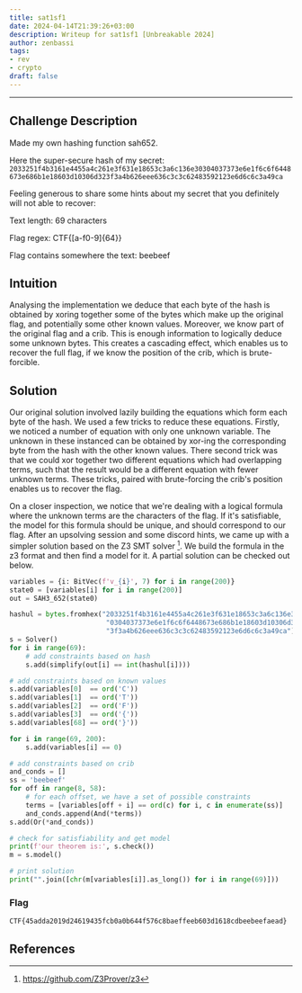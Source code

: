 ```yaml
---
title: sat1sf1
date: 2024-04-14T21:39:26+03:00
description: Writeup for sat1sf1 [Unbreakable 2024]
author: zenbassi
tags:
- rev
- crypto
draft: false
---
```

___

## Challenge Description

Made my own hashing function sah652.

Here the super-secure hash of my secret:
`2033251f4b3161e4455a4c261e3f631e18653c3a6c136e30304037373e6e1f6c6f6448673e686b1e18603d10306d323f3a4b626eee636c3c3c62483592123e6d6c6c3a49ca`

Feeling generous to share some hints about my secret that you definitely will
not able to recover:

Text length: 69 characters

Flag regex: CTF\{[a-f0-9]{64}\}

Flag contains somewhere the text: beebeef

## Intuition

Analysing the implementation we deduce that each byte of the hash is obtained
by xoring together some of the bytes which make up the original flag, and
potentially some other known values. Moreover, we know part of the original
flag and a crib. This is enough information to logically deduce some unknown
bytes. This creates a cascading effect, which enables us to recover the full
flag, if we know the position of the crib, which is brute-forcible.

## Solution

Our original solution involved lazily building the equations which form each
byte of the hash. We used a few tricks to reduce these equations. Firstly, we
noticed a number of equation with only one unknown variable. The unknown in
these instanced can be obtained by xor-ing the corresponding byte from the hash
with the other known values. There second trick was that we could xor together
two different equations which had overlapping terms, such that the result would
be a different equation with fewer unknown terms. These tricks, paired with
brute-forcing the crib's position enables us to recover the flag. 

On a closer inspection, we notice that we're dealing with a logical formula
where the unknown terms are the characters of the flag. If it's satisfiable,
the model for this formula should be unique, and should correspond to our flag.
After an upsolving session and some discord hints, we came up with a simpler
solution based on the Z3 SMT solver [^z3]. We build the formula in the z3
format and then find a model for it. A partial solution can be checked out
below.

```python
variables = {i: BitVec(f'v_{i}', 7) for i in range(200)}
state0 = [variables[i] for i in range(200)]
out = SAH3_652(state0)

hashul = bytes.fromhex("2033251f4b3161e4455a4c261e3f631e18653c3a6c136e3" \
                        "0304037373e6e1f6c6f6448673e686b1e18603d10306d32" \
                        "3f3a4b626eee636c3c3c62483592123e6d6c6c3a49ca")
s = Solver()
for i in range(69):
    # add constraints based on hash
    s.add(simplify(out[i] == int(hashul[i])))

# add constraints based on known values
s.add(variables[0]  == ord('C'))
s.add(variables[1]  == ord('T'))
s.add(variables[2]  == ord('F'))
s.add(variables[3]  == ord('{'))
s.add(variables[68] == ord('}'))

for i in range(69, 200):
    s.add(variables[i] == 0)

# add constraints based on crib
and_conds = []
ss = 'beebeef'
for off in range(8, 58):
    # for each offset, we have a set of possible constraints
    terms = [variables[off + i] == ord(c) for i, c in enumerate(ss)]
    and_conds.append(And(*terms))
s.add(Or(*and_conds))

# check for satisfiability and get model
print(f'our theorem is:', s.check())
m = s.model()

# print solution
print("".join([chr(m[variables[i]].as_long()) for i in range(69)]))
```

### Flag

`CTF{45adda2019d24619435fcb0a0b644f576c8baeffeeb603d1618cdbeebeefaead}`

## References

[^z3]: https://github.com/Z3Prover/z3
